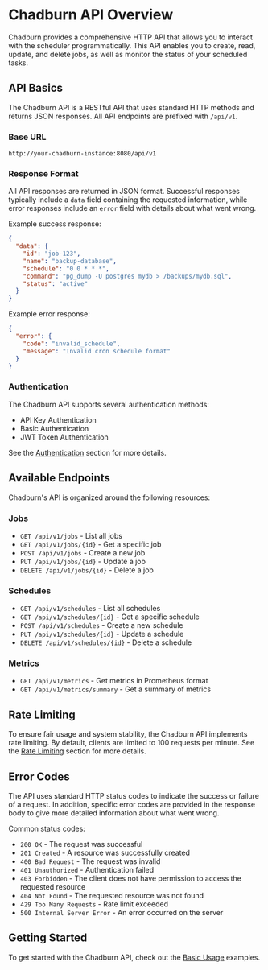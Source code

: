 # Chadburn API Overview

Chadburn provides a comprehensive HTTP API that allows you to interact with the scheduler programmatically. This API enables you to create, read, update, and delete jobs, as well as monitor the status of your scheduled tasks.

## API Basics

The Chadburn API is a RESTful API that uses standard HTTP methods and returns JSON responses. All API endpoints are prefixed with `/api/v1`.

### Base URL

```
http://your-chadburn-instance:8080/api/v1
```

### Response Format

All API responses are returned in JSON format. Successful responses typically include a `data` field containing the requested information, while error responses include an `error` field with details about what went wrong.

Example success response:

```json
{
  "data": {
    "id": "job-123",
    "name": "backup-database",
    "schedule": "0 0 * * *",
    "command": "pg_dump -U postgres mydb > /backups/mydb.sql",
    "status": "active"
  }
}
```

Example error response:

```json
{
  "error": {
    "code": "invalid_schedule",
    "message": "Invalid cron schedule format"
  }
}
```

### Authentication

The Chadburn API supports several authentication methods:

- API Key Authentication
- Basic Authentication
- JWT Token Authentication

See the [Authentication](/api/authentication) section for more details.

## Available Endpoints

Chadburn's API is organized around the following resources:

### Jobs

- `GET /api/v1/jobs` - List all jobs
- `GET /api/v1/jobs/{id}` - Get a specific job
- `POST /api/v1/jobs` - Create a new job
- `PUT /api/v1/jobs/{id}` - Update a job
- `DELETE /api/v1/jobs/{id}` - Delete a job

### Schedules

- `GET /api/v1/schedules` - List all schedules
- `GET /api/v1/schedules/{id}` - Get a specific schedule
- `POST /api/v1/schedules` - Create a new schedule
- `PUT /api/v1/schedules/{id}` - Update a schedule
- `DELETE /api/v1/schedules/{id}` - Delete a schedule

### Metrics

- `GET /api/v1/metrics` - Get metrics in Prometheus format
- `GET /api/v1/metrics/summary` - Get a summary of metrics

## Rate Limiting

To ensure fair usage and system stability, the Chadburn API implements rate limiting. By default, clients are limited to 100 requests per minute. See the [Rate Limiting](/api/rate-limiting) section for more details.

## Error Codes

The API uses standard HTTP status codes to indicate the success or failure of a request. In addition, specific error codes are provided in the response body to give more detailed information about what went wrong.

Common status codes:

- `200 OK` - The request was successful
- `201 Created` - A resource was successfully created
- `400 Bad Request` - The request was invalid
- `401 Unauthorized` - Authentication failed
- `403 Forbidden` - The client does not have permission to access the requested resource
- `404 Not Found` - The requested resource was not found
- `429 Too Many Requests` - Rate limit exceeded
- `500 Internal Server Error` - An error occurred on the server

## Getting Started

To get started with the Chadburn API, check out the [Basic Usage](/api/examples/basic) examples. 